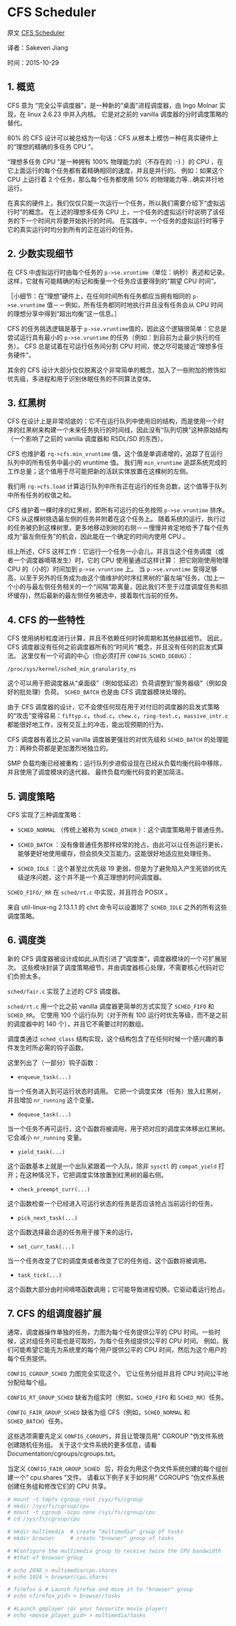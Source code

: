 # CFS Scheduler

原文 [CFS Scheduler](https://github.com/torvalds/linux/blob/v3.18/Documentation/scheduler/sched-design-CFS.txt)

译者：Sakeven Jiang 

时间：2015-10-29

## 1.  概览

CFS 意为 “完全公平调度器”，是一种新的“桌面”进程调度器，由 Ingo Molnar 实现，在 linux 2.6.23 中并入内核。
它是对之前的 vanilla 调度器的分时调度策略的替代。

80% 的 CFS 设计可以被总结为一句话：CFS 从根本上模仿一种在真实硬件上的“理想的精确的多任务 CPU ”。

“理想多任务 CPU ”是一种拥有 100% 物理能力的（不存在的 :-) ）的 CPU ，在它上面运行的每个任务都有着精确相同的速度，并且是并行的。
例如：如果这个 CPU 上运行着 2 个任务，那么每个任务都使用 50% 的物理能力等...确实并行地运行。

在真实的硬件上，我们仅仅只能一次运行一个任务，所以我们需要介绍下“虚拟运行时”的概念。
在上述的理想多任务 CPU 上，一个任务的虚拟运行时说明了该任务的下一个时间片将要开始执行的时间。
在实践中，一个任务的虚拟运行时等于它的真实运行时均分到所有的正在运行的任务。

## 2. 少数实现细节 

在 CFS 中虚拟运行时由每个任务的 `p->se.vruntime`（单位：纳秒）表述和记录。
这样，它就有可能精确的标记和衡量一个任务应该要得到的“期望 CPU 时间”。

［小细节：在“理想”硬件上，在任何时间所有任务都应当拥有相同的 `p->se.vruntime` 值－－例如，所有任务都同时地执行并且没有任务会从 CPU 时间的理想分享中得到“超出均衡”这一信息。］

CFS 的任务挑选逻辑是基于 `p->se.vruntime`值的，因此这个逻辑很简单：它总是尝试运行具有最小的 `p->se.vruntime` 的任务（例如：到目前为止最少执行的任务）。
CFS 总是试着在可运行任务间分割 CPU 时间，使之尽可能接近“理想多任务硬件”。

其余的 CFS 设计大部分仅仅脱离这个非常简单的概念，加入了一些附加的修饰如优先级，多进程和用于识别休眠任务的不同算法变体。

## 3. 红黑树 

CFS 在设计上是非常彻底的：它不在运行队列中使用旧的结构，而是使用一个时序的红黑树来构建一个未来任务执行的时间线，因此没有“队列切换”这种原始结构（一个影响了之前的 vanilla 调度器和 RSDL/SD 的东西）。

CFS 也维护着 `rq->cfs.min_vruntime` 值，这个值是单调递增的，追踪了在运行队列中的所有任务中最小的 vruntime 值。
我们用 `min_vruntime` 追踪系统完成的工作总量；这个值用于尽可能把新的活跃实体放置在这棵树的左侧。

我们用 `rq->cfs.load` 计算运行队列中所有正在运行的任务总数，这个值等于队列中所有任务的权值之和。

CFS 维护着一棵时序的红黑树，即所有可运行的任务按照 `p->se.vruntime` 排序。
CFS 从这棵树挑选最左侧的任务并附着在这个任务上。
随着系统的运行，执行过的任务被扔到这棵树里，更多地移动到树的右侧－－慢慢并肯定地给予了每个任务成为“最左侧任务”的机会，因此能在一个确定的时间内使用 CPU 。

综上所述，CFS 这样工作：它运行一个任务一小会儿，并且当这个任务调度（或者一个调度器嘀嗒发生）时，它的 CPU 使用量通过这样计算：
把它刚刚使用物理 CPU 的（小的）时间加到 `p->se.vruntime` 上。
当 `p->se.vruntime` 变得足够高，以至于另外的任务成为由这个值维护的时序红黑树的“最左端”任务，（加上一个小的与最左侧任务相关的一个“间隔”距离量，因此我们不至于过度调度任务和损坏缓存)，然后最新的最左侧任务被选中，接着取代当前的任务。

## 4. CFS 的一些特性 

CFS 使用纳秒粒度进行计算，并且不依赖任何时钟周期和其他赫兹细节。
因此，CFS 调度器没有任何之前调度器所有的“时间片”概念，并且没有任何的启发式算法。
这里仅有一个可调的中心（你必须打开 `CONFIG_SCHED_DEBUG`）：

```
/proc/sys/kernel/sched_min_granularity_ns
```

这个可以用于把调度器从“桌面级”（例如低延迟）负荷调整到“服务器级”（例如良好的批处理）负荷。
`SCHED_BATCH` 也是由 CFS 调度器模块处理的。

由于 CFS 调度器的设计，它不会使任何现在用于对付旧的调度器的启发式策略的“攻击”变得容易：`fiftyp.c`，`thud.c`，`chew.c`，`ring-test.c`，`massive_intr.c` 都能很好地工作，没有交互上的冲击，能出现预期的行为。

CFS 调度器有着比之前 vanilla 调度器更强壮的对优先级和 `SCHED_BATCH` 的处理能力：两种负荷都是更加激烈地独立的。

SMP 负载均衡已经被重构：运行队列步进假设现在已经从负载均衡代码中移除，并且使用了调度模块的迭代器。
最终负载均衡代码变的更加简洁。


## 5. 调度策略

CFS 实现了三种调度策略：

- `SCHED_NORMAL` （传统上被称为 `SCHED_OTHER` ）：这个调度策略用于普通任务。

- `SCHED_BATCH` ：没有像普通任务那样经常的抢占，由此可以让任务运行更长，能够更好地使用缓存，但会损失交互能力。这能很好地适应批处理任务。

- `SCHED_IDLE` ：这个甚至比优先级 19 更弱，但是为了避免陷入产生死锁的优先级逆序问题，这个并不是一个真正理想的时间调度器。

`SCHED_FIFO/_RR` 在 `sched/rt.c` 中实现，并且符合 POSIX 。

来自 util-linux-ng 2.13.1.1 的 chrt 命令可以设置除了 `SCHED_IDLE` 之外的所有这些调度策略。


## 6. 调度类 

新的 CFS 调度器被设计成如此,从而引进了“调度类”，调度器模块的一个可扩展层次。
这些模块封装了调度策略细节，并由调度器核心处理，不需要核心代码对它们负担太多。

`sched/fair.c` 实现了上述的 CFS 调度器。

`sched/rt.c` 用一个比之前 vanilla 调度器更简单的方式实现了 `SCHED_FIFO` 和 `SCHED_RR`。
它使用 100 个运行队列（对于所有 100 运行时优先等级，而不是之前的调度器中的 140 个），并且它不需要过时的数组。


调度类通过 `sched_class` 结构实现，这个结构包含了在任何时候一个感兴趣的事件发生时所必需的钩子函数。

这里列出了（一部分）钩子函数：

- `enqueue_task(...)`

当一个任务进入到可运行状态时调用。
它把一个调度实体（任务）放入红黑树，并且增加 `nr_running` 这个变量。

- `dequeue_task(...)`

当一个任务不再可运行，这个函数将被调用，用于把对应的调度实体移出红黑树。
它会减小 `nr_running` 变量。

- `yield_task(...)`

这个函数基本上就是一个出队紧跟着一个入队，除非 `sysctl` 的 `compat_yield` 打开；在这种情况下，它把调度实体放置到红黑树的最右侧。

- `check_preempt_curr(...)`

这个函数检查一个已经进入可运行状态的任务是否应该抢占当前运行的任务。

- `pick_next_task(...)`

这个函数选择最合适的任务用于接下来的运行。

- `set_curr_task(...)`

当一个任务改变了它的调度类或者改变了它的任务组，这个函数将被调用。

- `task_tick(...)`

这个函数大部分由时间嘀嗒函数调用；它可能导致进程切换。它驱动着运行抢占。

## 7.  CFS 的组调度器扩展

通常，调度器操作单独的任务，力图为每个任务提供公平的 CPU 时间。一些时候，这对组任务可能也是可取的，为每个任务组提供公平的 CPU  时间。
例如，我们可能希望它能先为系统里的每个用户提供公平的 CPU 时间，然后为这个用户的每个任务提供。

`CONFIG_CGROUP_SCHED` 力图完全实现这个。
它让任务分组并且将 CPU 时间公平地分配给每个组。

`CONFIG_RT_GROUP_SCHED` 缺省为组实时（例如，`SCHED_FIFO` 和 `SCHED_RR`）任务。

`CONFIG_FAIR_GROUP_SCHED` 缺省为组 CFS（例如，`SCHED_NORMAL` 和 `SCHED_BATCH`）任务。

这些选项需要先定义 `CONFIG_CGROUPS`，并且让管理员用" CGROUP "伪文件系统创建随机任务组。
关于这个文件系统的更多信息，请看 Documentation/cgroups/cgroups.txt。 


当定义 `CONFIG_FAIR_GROUP_SCHED ` 后，将会为用这个伪文件系统创建的每个组创建一个“ cpu.shares ”文件。
请看以下例子关于如何用“ CGROUPS ”伪文件系统创建任务组和修改它们的 CPU 共享。

```bash
# mount -t tmpfs cgroup_root /sys/fs/cgroup
# mkdir /sys/fs/cgroup/cpu
# mount -t cgroup -ocpu none /sys/fs/cgroup/cpu
# cd /sys/fs/cgroup/cpu

# mkdir multimedia	# create "multimedia" group of tasks
# mkdir browser		# create "browser" group of tasks

# #Configure the multimedia group to receive twice the CPU bandwidth
# #that of browser group

# echo 2048 > multimedia/cpu.shares
# echo 1024 > browser/cpu.shares

# firefox &	# Launch firefox and move it to "browser" group
# echo <firefox_pid> > browser/tasks

# #Launch gmplayer (or your favourite movie player)
# echo <movie_player_pid> > multimedia/tasks
```

